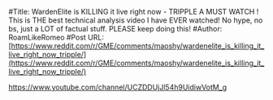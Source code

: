 #Title: WardenElite is KILLING it live right now - TRIPPLE A MUST WATCH ! This is THE best technical analysis video I have EVER watched! No hype, no bs, just a LOT of factual stuff. PLEASE keep doing this!
#Author: RoamLikeRomeo
#Post URL: [https://www.reddit.com/r/GME/comments/maoshy/wardenelite_is_killing_it_live_right_now_tripple/](https://www.reddit.com/r/GME/comments/maoshy/wardenelite_is_killing_it_live_right_now_tripple/)


https://www.youtube.com/channel/UCZDDUjJl54h9UidiwVotM_g